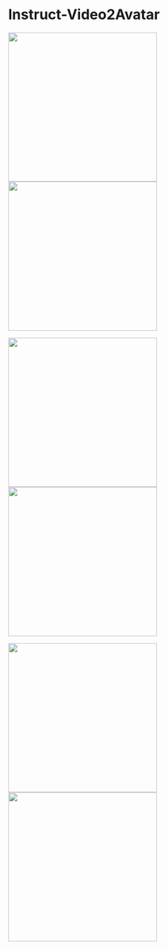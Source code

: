 # Instruct-Video2Avatar

<p float="left">
  <img src="demo/demo1_1.gif" width="300" />
  <img src="demo/demo1_2.gif" width="300" /> 
</p>
<p float="left">
  <img src="demo/demo2_1.gif" width="300" />
  <img src="demo/demo2_2.gif" width="300" /> 
</p>
<p float="left">
  <img src="demo/demo3_1.gif" width="300" />
  <img src="demo/demo3_2.gif" width="300" /> 
</p>
